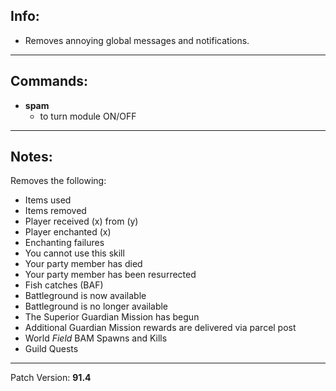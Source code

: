 ## Info:

- Removes annoying global messages and notifications.

---

## Commands:

- **spam**
  - to turn module ON/OFF

---

## Notes:

Removes the following:

- Items used
- Items removed
- Player received (x) from (y)
- Player enchanted (x)
- Enchanting failures
- You cannot use this skill
- Your party member has died
- Your party member has been resurrected
- Fish catches (BAF)
- Battleground is now available
- Battleground is no longer available
- The Superior Guardian Mission has begun
- Additional Guardian Mission rewards are delivered via parcel post
- World *Field* BAM Spawns and Kills
- Guild Quests

---

Patch Version: **91.4**